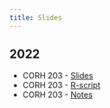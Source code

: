 ```yaml
---
title: Slides
---
```


## 2022

* CORH 203 - [Slides](/2022_corh-203_slides.html)
* CORH 203 - [R-script](https://rstudio.cloud/project/3664828)
* CORH 203 - [Notes](/2022_corh-203_notes.md)
